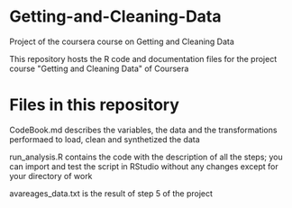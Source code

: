 # Getting-and-Cleaning-Data
Project of the coursera course on Getting and Cleaning Data

This repository hosts the R code and documentation files for the project course "Getting and Cleaning Data" of Coursera

# Files in this repository

CodeBook.md describes the variables, the data and the transformations performaed to load, clean and synthetized the data

run_analysis.R contains the code with the description of all the steps; you can import and test the script in RStudio without any changes except for your directory of work

avareages_data.txt is the result of step 5 of the project
